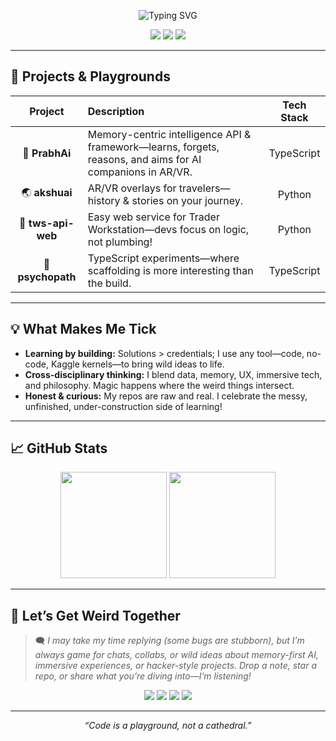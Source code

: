 <!-- Profile Banner -->
<p align="center">
  <img src="https://readme-typing-svg.demolab.com?font=Fira+Code&size=28&pause=1000&color=F7941E&center=true&vCenter=true&width=700&lines=Hi,+I'm+Abhay+(a.k.a.+@Abhaythakurrr)+%F0%9F%91%8B;Curious+Hacker+Building+Memory,+AI,+AR%2FVR,+and+Creative+Tools;Always+Learning%2C+Always+Creating!+%F0%9F%9A%80" alt="Typing SVG" />
</p>

<p align="center">
  <img src="https://img.shields.io/github/followers/Abhaythakurrr?style=social" />
  <img src="https://img.shields.io/github/stars/Abhaythakurrr?style=social" />
  <img src="https://visitor-badge.laobi.icu/badge?page_id=Abhaythakurrr" />
</p>

---

## 🚀 Projects & Playgrounds

| Project | Description | Tech Stack |
| :---: | :--- | :---: |
| 🎩 **PrabhAi** | Memory-centric intelligence API & framework—learns, forgets, reasons, and aims for AI companions in AR/VR. | TypeScript |
| 🌏 **akshuai** | AR/VR overlays for travelers—history & stories on your journey. | Python |
| 🔗 **tws-api-web** | Easy web service for Trader Workstation—devs focus on logic, not plumbing! | Python |
| 🧩 **psychopath** | TypeScript experiments—where scaffolding is more interesting than the build. | TypeScript |

---

## 💡 What Makes Me Tick

- **Learning by building:** Solutions > credentials; I use any tool—code, no-code, Kaggle kernels—to bring wild ideas to life.
- **Cross-disciplinary thinking:** I blend data, memory, UX, immersive tech, and philosophy. Magic happens where the weird things intersect.
- **Honest & curious:** My repos are raw and real. I celebrate the messy, unfinished, under-construction side of learning!

---

## 📈 GitHub Stats

<p align="center">
  <img src="https://github-readme-stats.vercel.app/api?username=Abhaythakurrr&show_icons=true&theme=tokyonight" height="170" />
  <img src="https://github-readme-stats.vercel.app/api/top-langs/?username=Abhaythakurrr&layout=compact&theme=tokyonight" height="170" />
</p>

---

## 🤝 Let’s Get Weird Together

> 🗨️ *I may take my time replying (some bugs are stubborn), but I’m always game for chats, collabs, or wild ideas about memory-first AI, immersive experiences, or hacker-style projects. Drop a note, star a repo, or share what you’re diving into—I’m listening!*

<p align="center">
  <a href="mailto:abhaythakurr17@gmail.com"><img src="https://img.shields.io/badge/email-D14836?style=for-the-badge&logo=gmail&logoColor=white" /></a>
  <a href="https://www.linkedin.com/in/abhaythakurr17/"><img src="https://img.shields.io/badge/linkedin-0A66C2?style=for-the-badge&logo=linkedin&logoColor=white" /></a>
  <a href="https://www.kaggle.com/ritsai01"><img src="https://img.shields.io/badge/kaggle-20BEFF?style=for-the-badge&logo=kaggle&logoColor=white" /></a>
  <a href="https://huggingface.co/Abhaythakurrr"><img src="https://img.shields.io/badge/huggingface-FFCA00?style=for-the-badge&logo=huggingface&logoColor=black" /></a>
</p>

---

<p align="center"><i>“Code is a playground, not a cathedral.”</i></p>

